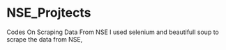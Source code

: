 # NSE_Projtects
 Codes On Scraping Data From NSE
 I used selenium and beautifull soup to scrape the data from NSE,
